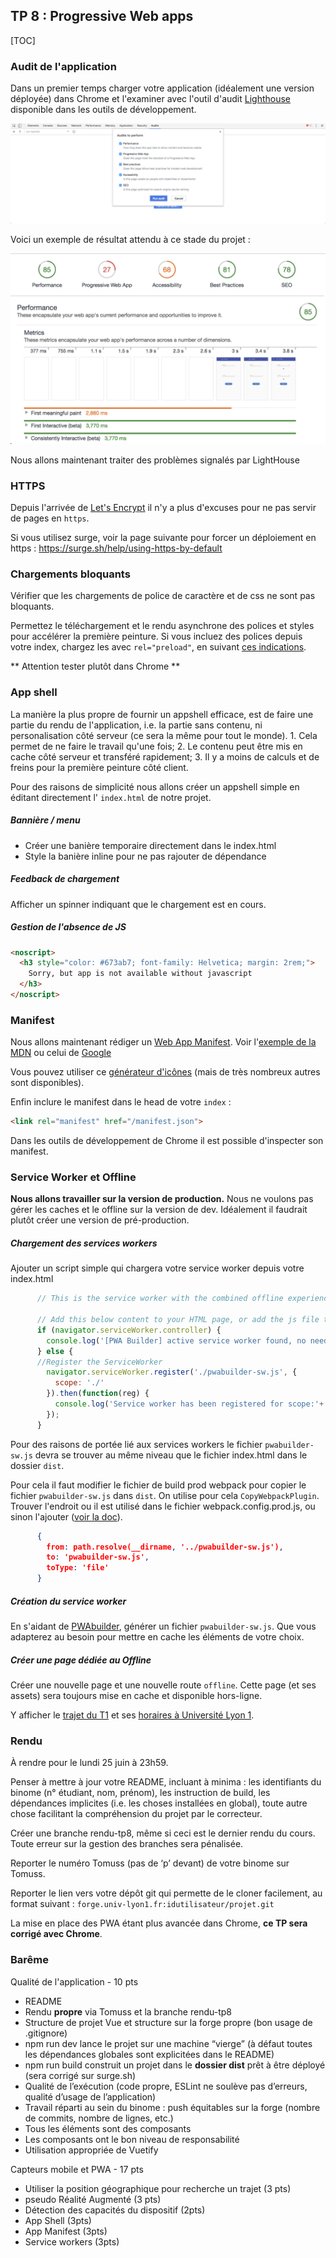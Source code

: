 ## TP 8 : Progressive Web apps

[TOC]



### Audit de l'application

Dans un premier temps charger votre application (idéalement une version déployée) dans Chrome et l'examiner avec l'outil d'audit [Lighthouse](https://developers.google.com/web/tools/lighthouse) disponible dans les outils de développement.

![](lighthouse.png)

Voici un exemple de résultat attendu à ce stade du projet :

![](audit.png)



Nous allons maintenant traiter des problèmes signalés par LightHouse

### HTTPS

Depuis l'arrivée de [Let's Encrypt](https://letsencrypt.org/) il n'y a plus d'excuses pour ne pas servir de pages en `https`. 

Si vous utilisez surge, voir la page suivante pour forcer un déploiement en https : https://surge.sh/help/using-https-by-default

### Chargements bloquants

Vérifier que les chargements de police de caractère et de css ne sont pas bloquants.

Permettez le téléchargement et le rendu asynchrone des polices et styles pour accélérer la première peinture. Si vous incluez des polices depuis votre index, chargez les avec `rel="preload"`, en suivant [ces indications](https://alligator.io/html/preload-prefetch/).

** Attention tester plutôt dans Chrome **

### App shell

La manière la plus propre de fournir un appshell efficace, est de faire une partie du rendu de l'application, i.e. la partie sans contenu, ni personalisation côté serveur (ce sera la même pour tout le monde). 1. Cela permet de ne faire le travail qu'une fois; 2. Le contenu peut être mis en cache côté serveur et transféré rapidement; 3. Il y a moins de calculs et de freins pour la première peinture côté client.

Pour des raisons de simplicité nous allons créer un appshell simple en éditant directement l' `index.html` de notre projet.

##### Bannière / menu

- Créer une banière temporaire directement dans le index.html
- Style la banière inline pour ne pas rajouter de dépendance

##### Feedback de chargement 

Afficher un spinner indiquant que le chargement est en cours.

##### Gestion de l'absence de JS

```html
<noscript>
  <h3 style="color: #673ab7; font-family: Helvetica; margin: 2rem;">
    Sorry, but app is not available without javascript
  </h3>
</noscript>
```

### Manifest

Nous allons maintenant rédiger un [Web App Manifest](https://developer.mozilla.org/en-US/docs/Web/Manifest). Voir l'[exemple de la MDN](https://developer.mozilla.org/en-US/docs/Web/Manifest) ou celui de [Google](https://developers.google.com/web/fundamentals/web-app-manifest/)

<!-- Tu pourrais aussi pointer la spec, stp : https://www.w3.org/TR/appmanifest/ ? -->

Vous pouvez utiliser ce [générateur d'icônes](https://romannurik.github.io/AndroidAssetStudio/icons-launcher.html) (mais de très nombreux autres sont disponibles).

Enfin inclure le manifest dans le head de votre `index` :

```html
<link rel="manifest" href="/manifest.json">
```

Dans les outils de développement de Chrome il est possible d'inspecter son manifest.



### Service Worker et Offline

**Nous allons travailler sur la version de production.**  Nous ne voulons pas gérer les caches et le offline sur la version de dev. Idéalement il faudrait plutôt créer une version de pré-production.

##### Chargement des services workers 

Ajouter un script simple qui chargera votre service worker depuis votre index.html
```js
      // This is the service worker with the combined offline experience (Offline page + Offline copy of pages)

      // Add this below content to your HTML page, or add the js file to your page at the very top to register service worker
      if (navigator.serviceWorker.controller) {
        console.log('[PWA Builder] active service worker found, no need to register')
      } else {
      //Register the ServiceWorker
        navigator.serviceWorker.register('./pwabuilder-sw.js', {
          scope: './'
        }).then(function(reg) {
          console.log('Service worker has been registered for scope:'+ reg.scope);
        });
      }
```

Pour des raisons de portée lié aux services workers le fichier `pwabuilder-sw.js` devra se trouver au même niveau que le fichier index.html dans le dossier `dist`.

Pour cela il faut modifier le fichier de build prod webpack pour copier le fichier `pwabuilder-sw.js` dans `dist`. On utilise pour cela `CopyWebpackPlugin`. Trouver l'endroit ou il est utilisé dans le fichier webpack.config.prod.js, ou sinon l'ajouter ([voir la doc](https://github.com/webpack-contrib/copy-webpack-plugin)).

```json
      {
        from: path.resolve(__dirname, '../pwabuilder-sw.js'),
        to: 'pwabuilder-sw.js',
        toType: 'file'  
      }
```

##### Création du service worker

En s'aidant de [PWAbuilder](https://preview.pwabuilder.com), générer un fichier `pwabuilder-sw.js`. Que vous adapterez au besoin pour mettre en cache les éléments de votre choix.

##### Créer une page dédiée au Offline 

Créer une nouvelle page et une nouvelle route `offline`. Cette page (et ses assets) sera toujours mise en cache et disponible hors-ligne.

Y afficher le [trajet du T1](https://fr.wikipedia.org/wiki/Fichier:Tramway_Lyon_1-plan.svg) et ses [horaires à Université Lyon 1](http://www.tcl.fr/Me-deplacer/Toutes-les-lignes/T1/Horaire-a-l-arret?arret=tcl5505&sens=1).

### Rendu

À rendre pour le lundi 25 juin à 23h59.

Penser à mettre à jour votre README, incluant à minima : les identifiants du binome (n° étudiant, nom, prénom), les instruction de build, les dépendances implicites (i.e. les choses installées en global), toute autre chose facilitant la compréhension du projet par le correcteur.

Créer une branche rendu-tp8, même si ceci est le dernier rendu du cours. Toute erreur sur la gestion des branches sera pénalisée.

Reporter le numéro Tomuss (pas de ‘p’ devant) de votre binome sur Tomuss.

Reporter le lien vers votre dépôt git qui permette de le cloner facilement, au format suivant : `forge.univ-lyon1.fr:idutilisateur/projet.git`

La mise en place des PWA étant plus avancée dans Chrome,  **ce TP sera corrigé avec Chrome**. 

### Barême

Qualité de l'application - 10 pts

- README 
- Rendu **propre** via Tomuss et la branche rendu-tp8
- Structure de projet Vue et structure sur la forge propre (bon usage de .gitignore)
- npm run dev lance le projet sur une machine “vierge” (à défaut toutes les dépendances globales sont explicitées dans le README)
- npm run build construit un projet dans le **dossier dist** prêt à être déployé (sera corrigé sur surge.sh)
- Qualité de l’exécution (code propre, ESLint ne soulève pas d’erreurs, qualité d’usage de l’application)
- Travail réparti au sein du binome : push équitables sur la forge (nombre de commits, nombre de lignes, etc.)
- Tous les éléments sont des composants
- Les composants ont le bon niveau de responsabilité 
- Utilisation appropriée de Vuetify

Capteurs mobile et PWA - 17 pts

- Utiliser la position géographique pour recherche un trajet (3 pts)
- pseudo Réalité Augmenté (3 pts)
- Détection des capacités du dispositif (2pts)
- App Shell (3pts)
- App Manifest (3pts)
- Service workers (3pts)
